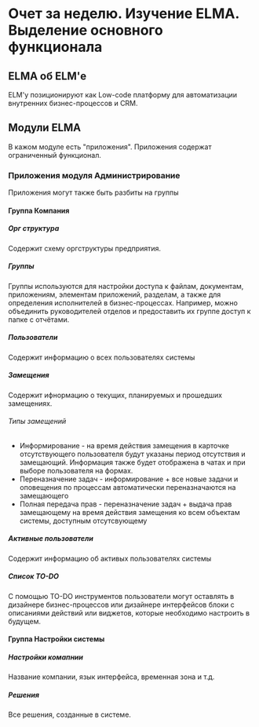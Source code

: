 # Очет за неделю. Изучение ELMA. Выделение основного функционала
## ELMA об ELM'е
ELM'у позиционируют как Low-code платформу для автоматизации внутренних бизнес-процессов и CRM.
## Модули ELMA
В кажом модуле есть "приложения". Приложения содержат ограниченный функционал.
### Приложения модуля Администрирование
Приложения могут также быть разбиты на группы
#### Группа Компания
##### Орг структура
Содержит схему оргструктуры предприятия. 
##### Группы
Группы используются для настройки доступа к файлам, документам, приложениям, элементам приложений, разделам, а также для определения исполнителей в бизнес-процессах.
Например, можно объединить руководителей отделов и предоставить их группе доступ к папке с отчётами.
##### Пользователи
Содержит информацию о всех пользователях системы
##### Замещения
Содержит ифнормацию о текущих, планируемых и прошедших замещениях.
###### Типы замещений
- Информирование - на время действия замещения в карточке отсутствующего пользователя будут указаны период отсутствия и замещающий. Информация также будет отображена в чатах и при выборе пользователя на формах.
- Переназначение задач - информирование + все новые задачи и оповещения по процессам автоматически переназначаются на замещающего
- Полная передача прав - переназначение задач + выдача прав замещающему на время действия замещения ко всем объектам системы, доступным отсутсвующему
##### Активные пользователи
Содержит информацию об активых пользователях системы
##### Список TO-DO
С помощью TO-DO инструментов пользователи могут оставлять в дизайнере бизнес-процессов или дизайнере интерфейсов блоки с описаниями действий или виджетов, которые необходимо настроить в будущем.
#### Группа Настройки системы
##### Настройки комапнии
Название компании, язык интерфейса, временная зона и т.д.
##### Решения
Все решения, созданные в системе.
